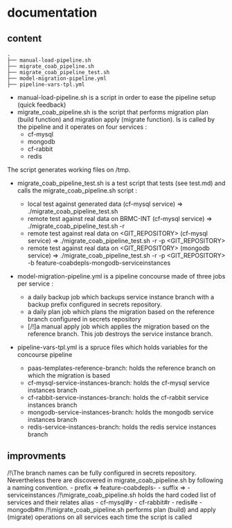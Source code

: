 # documentation

## content
```
.
├── manual-load-pipeline.sh
├── migrate_coab_pipeline.sh
├── migrate_coab_pipeline_test.sh
├── model-migration-pipeline.yml
├── pipeline-vars-tpl.yml
```

- manual-load-pipeline.sh is a script in order to ease the pipeline setup (quick feedback)
- migrate_coab_pipeline.sh is the script that performs migration plan (build function) and migration apply (migrate function). Is is called by the pipeline and it operates on four services : 
    - cf-mysql
    - mongodb
    - cf-rabbit
    - redis

The script generates working files on /tmp.
 
- migrate_coab_pipeline_test.sh is a test script that tests (see test.md) and calls the migrate_coab_pipeline.sh script : 
    - local test against generated data (cf-mysql service) =>  ./migrate_coab_pipeline_test.sh
    - remote test against real data on BRMC-INT (cf-mysql service) =>  ./migrate_coab_pipeline_test.sh -r 
    - remote test against real data on <GIT_REPOSITORY> (cf-mysql service) =>  ./migrate_coab_pipeline_test.sh -r -p <GIT_REPOSITORY>
    - remote test against real data on <GIT_REPOSITORY> (mongodb service) => ./migrate_coab_pipeline_test.sh -r -p <GIT_REPOSITORY> -b feature-coabdepls-mongodb-serviceinstances

- model-migration-pipeline.yml is a pipeline concourse made of three jobs per service : 
    - a daily backup job which backups service instance branch with a backup prefix configured in secrets repository.
    - a daily plan job which plans the migration based on the reference branch configured in secrets repository
    - [/!\]a manual apply job which applies the migration based on the reference branch. This job destroys the service instance branch. 

- pipeline-vars-tpl.yml is a spruce files which holds variables for the concourse pipeline
    - paas-templates-reference-branch: holds the reference branch on which the migration is based
    - cf-mysql-service-instances-branch: holds the cf-mysql service instances branch
    - cf-rabbit-service-instances-branch: holds the cf-rabbit service instances branch
    - mongodb-service-instances-branch: holds the mongodb service instances branch
    - redis-service-instances-branch: holds the redis service instances branch

## improvments
/!\The branch names can be fully configured in secrets repository. Nevertheless there are discovered in migrate_coab_pipeline.sh by following a naming convention.
    - prefix => feature-coabdepls-
    - suffix => -serviceinstances
/!\migrate_coab_pipeline.sh holds the hard coded list of services and their relates alias
    - cf-mysql#y
    - cf-rabbit#r
    - redis#e
    - mongodb#m
/!\migrate_coab_pipeline.sh performs plan (build) and apply (migrate) operations on all services each time the script is called
